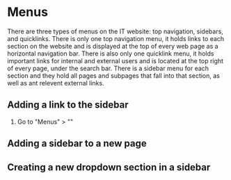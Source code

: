 # Menus

There are three types of menus on the IT website: top navigation, sidebars, and quicklinks. There is only one top navigation menu, it holds links to each section on the website and is displayed at the top of every web page as a horizontal navigation bar. There is also only one quicklink menu, it holds important links for internal and external users and is located at the top right of every page, under the search bar. There is a sidebar menu for each section and they hold all pages and subpages that fall into that section, as well as ant relevent external links.

## Adding a link to the sidebar

1. Go to "Menus" > ""

## Adding a sidebar to a new page

## Creating a new dropdown section in a sidebar
